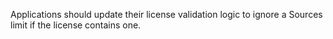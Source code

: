Applications should update their license validation logic to ignore a Sources limit if the license contains one.
